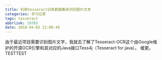 ```yaml
---
title: 利用tesseract训练数据集来识别图片文本
categories: 学习记录
tags: tesseract
abbrlink: 19783
date: 2018-04-02 22:08:49
---
```

由于最近项目需要识别图片文字，我就去了解了Tesseract-OCR这个由Google维护的开源OCR引擎和其对应的Java接口Tess4j（Tesseract for java）。
缓更。TESTTEST